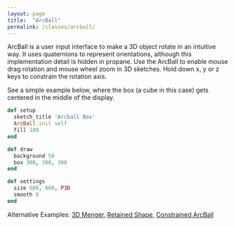 ```yaml
---
layout: page
title:  "ArcBall"
permalink: /classes/arcball/
---
```


ArcBall is a user input interface to make a 3D object rotate in an intuitive way. It uses quaternions to represent orientations, although this implementation detail is hidden in propane. Use the ArcBall to enable mouse drag rotation and mouse wheel zoom in 3D sketches. Hold down x, y or z keys to constrain the rotation axis.

See a simple example below, where the box (a cube in this case) gets centered in the middle of the display. 

```ruby
def setup
  sketch_title 'Arcball Box'
  ArcBall.init self
  fill 180
end

def draw
  background 50 
  box 300, 300, 300
end

def settings
  size 600, 600, P3D
  smooth 8
end
```

Alternative Examples: [3D Menger][menger], [Retained Shape][shape], [Constrained ArcBall][constrain]

[menger]: https://github.com/ruby-processing/picrate-examples/blob/master/library/vecmath/vec3d/retained_menger.rb
[shape]: https://github.com/ruby-processing/picrate-examples/blob/master/library/vecmath/arcball/arcball_shape.rb
[constrain]: https://github.com/ruby-processing/picrate-examples/blob/master/library/vecmath/arcball/constrain.rb
